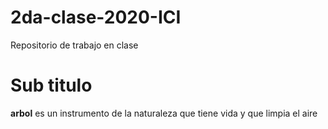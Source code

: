 # 2da-clase-2020-ICI
Repositorio de trabajo en clase

# Sub  titulo
**arbol** es un instrumento de la naturaleza que tiene vida y que limpia el aire
